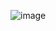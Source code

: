 ![image](https://github.com/Alexander-Isachenkoff/CodeStatistics/assets/43242004/3fa9fd77-1516-4e59-a3c4-1de0f5b8e6dd)

